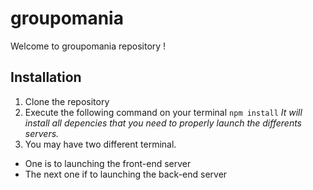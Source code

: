 # groupomania

Welcome to groupomania repository !

## Installation


1. Clone the repository
2. Execute the following command on your terminal
  `npm install`
  *It will install all depencies that you need to properly launch the differents servers.*
3. You may have two different terminal.
  * One is to launching the front-end server
  * The next one if to launching the back-end server
